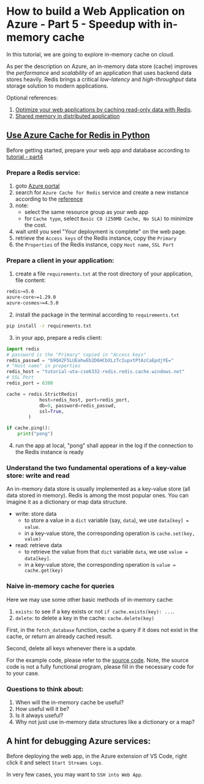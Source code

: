 # How to build a Web Application on Azure - Part 5 - Speedup with in-memory cache

In this tutorial, we are going to explore in-memory cache on cloud. 

As per the description on Azure, an in-memory data store (cache) improves the *performance* and *scalability* of an application that uses backend data stores heavily. Redis brings a critical *low-latency* and *high-throughput* data storage solution to modern applications. 

Optional references:
1. [Optimize your web applications by caching read-only data with Redis](https://learn.microsoft.com/en-us/training/modules/optimize-your-web-apps-with-redis/?WT.mc_id=APC-AzureCacheforRedis).
1. [Shared memory in distributed application](https://learn.microsoft.com/en-us/training/modules/accelerate-scale-spring-boot-application-azure-cache-redis/?WT.mc_id=APC-AzureCacheforRedis)


## [Use Azure Cache for Redis in Python](https://learn.microsoft.com/en-us/azure/azure-cache-for-redis/cache-python-get-started)

Before getting started, prepare your web app and database according to [tutorial - part4](part4.md)

### Prepare a Redis service:

1. goto [Azure portal](https://portal.azure.com/)
1. search for `Azure Cache for Redis` service and create a new instance according to the [reference](https://learn.microsoft.com/en-us/azure/azure-cache-for-redis/cache-python-get-started)
1. note: 
    - select the same resource group as your web app
    - for `Cache type`, select `Basic C0 (250MB Cache, No SLA)` to minimize the cost.
1. wait until you seel "Your deployment is complete" on the web page.
1. retrieve the `Access keys` of the Redis instance, copy the `Primary`
1. the `Properties` of the Redis instance, copy `Host name`, `SSL Port`

### Prepare a client in your application:

1. create a file `requirements.txt` at the root directory of your application, file content:
```bash
redis>=5.0
azure-core>=1.29.0
azure-cosmos>=4.5.0
```
2. install the package in the terminal according to `requirements.txt`
```bash
pip install -r requirements.txt
```
3. in your app, prepare a redis client:
```python
import redis
# password is the "Primary" copied in "Access keys"
redis_passwd = "b9Q42F5LUEahwEb2D6HCbXLzTcIupxtPtAzCaEpdjYE="
# "Host name" in properties
redis_host = "tutorial-uta-cse6332-redis.redis.cache.windows.net"
# SSL Port
redis_port = 6380

cache = redis.StrictRedis(
            host=redis_host, port=redis_port, 
            db=0, password=redis_passwd,
            ssl=True,
        )

if cache.ping():
    print("pong")

```
4. run the app at local, "pong" shall appear in the log if the connection to the Redis instance is ready

### Understand the two fundamental operations of a key-value store: write and read

An in-memory data store is usually implemented as a key-value store (all data stored in memory). Redis is among the most popular ones. You can imagine it as a dictionary or map data structure.

* write: store data
    - to store a value in a `dict` variable (say, `data`), we use `data[key] = value`.
    - in a key-value store, the corresponding operation is `cache.set(key, value)`
* read: retrieve data
    - to retrieve the value from that `dict` variable `data`, we use `value = data[key]`.
    - in a key-value store, the corresponding operation is `value = cache.get(key)`

###  Naive in-memory cache for queries

Here we may use some other basic methods of in-memory cache: 
1. `exists`: to see if a key exists or not `if cache.exists(key): ...`.
1. `delete`: to delete a key in the cache: `cache.delete(key)`

First, in the `fetch_database` function, cache a query if it does not exist in the cache, or return an already cached result.

Second, delete all keys whenever there is a update.

For the example code, please refer to the [source code](src/part5/app.py). Note, the source code is not a fully functional program, please fill in the necessary code for to your case.

### Questions to think about:

1. When will the in-memory cache be useful?
1. How useful will it be? 
1. Is it always useful?
1. Why not just use in-memory data structures like a dictionary or a map?

## A hint for debugging Azure services:

Before deploying the web app, in the Azure extension of VS Code, right click it and select `Start Streams Logs`.

In very few cases, you may want to `SSH into Web App`.














